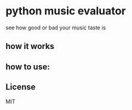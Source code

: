 # python music evaluator
see how good or bad your music taste is

## how it works

## how to use: 


## License
MIT
